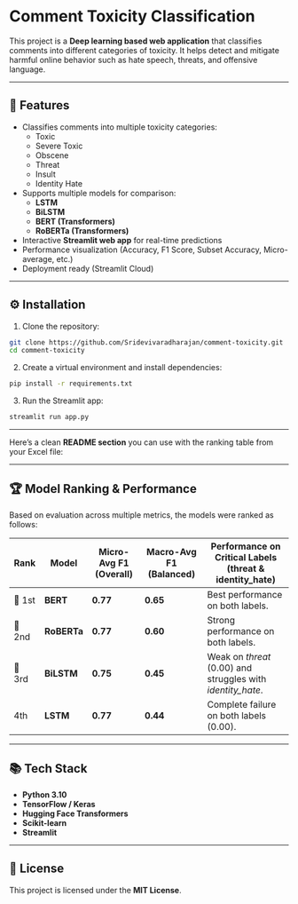 # Comment Toxicity Classification

This project is a **Deep learning based web application** that classifies comments into different categories of toxicity. It helps detect and mitigate harmful online behavior such as hate speech, threats, and offensive language.

---

## 🚀 Features
- Classifies comments into multiple toxicity categories:
  - Toxic
  - Severe Toxic
  - Obscene
  - Threat
  - Insult
  - Identity Hate
- Supports multiple models for comparison:
  - **LSTM**
  - **BiLSTM**
  - **BERT (Transformers)**
  - **RoBERTa (Transformers)**
- Interactive **Streamlit web app** for real-time predictions
- Performance visualization (Accuracy, F1 Score, Subset Accuracy, Micro-average, etc.)
- Deployment ready (Streamlit Cloud)

---

## ⚙️ Installation

1. Clone the repository:
```bash
git clone https://github.com/Sridevivaradharajan/comment-toxicity.git
cd comment-toxicity
````

2. Create a virtual environment and install dependencies:
```bash
pip install -r requirements.txt
```

3. Run the Streamlit app:
```bash
streamlit run app.py
```

---

Here’s a clean **README section** you can use with the ranking table from your Excel file:

---

## 🏆 Model Ranking & Performance

Based on evaluation across multiple metrics, the models were ranked as follows:

| **Rank** | **Model**   | **Micro-Avg F1 (Overall)** | **Macro-Avg F1 (Balanced)** | **Performance on Critical Labels (threat & identity\_hate)** |
| -------- | ----------- | -------------------------- | --------------------------- | ------------------------------------------------------------ |
| 🥇 1st   | **BERT**    | **0.77**                   | **0.65**                    | Best performance on both labels.                             |
| 🥈 2nd   | **RoBERTa** | **0.77**                   | **0.60**                    | Strong performance on both labels.                           |
| 🥉 3rd   | **BiLSTM**  | **0.75**                   | **0.45**                    | Weak on *threat* (0.00) and struggles with *identity\_hate*. |
| 4th      | **LSTM**    | **0.77**                   | **0.44**                    | Complete failure on both labels (0.00).                      |

---

## 📚 Tech Stack

* **Python 3.10**
* **TensorFlow / Keras**
* **Hugging Face Transformers**
* **Scikit-learn**
* **Streamlit**

---

## 📜 License

This project is licensed under the **MIT License**.

